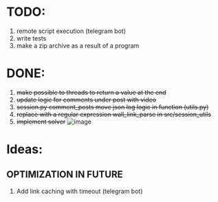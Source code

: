 # TODO:
1. remote script execution (telegram bot)
2. write tests
3. make a zip archive as a result of a program

# DONE:
 1. ~~make possible to threads to return a value at the end~~
 2. ~~update logic for comments under post with video~~
 3. ~~session.py comment_posts move json log logic in function (utils.py)~~
 4. ~~replace with a regular expression wall_link_parse in src/session_utils~~
 5. ~~implement solver~~
  ![image](https://user-images.githubusercontent.com/121894248/215234027-4747d9ea-137f-460d-875a-09445758e2e3.png)

# Ideas:
## OPTIMIZATION IN FUTURE
1. Add link caching with timeout (telegram bot) 

